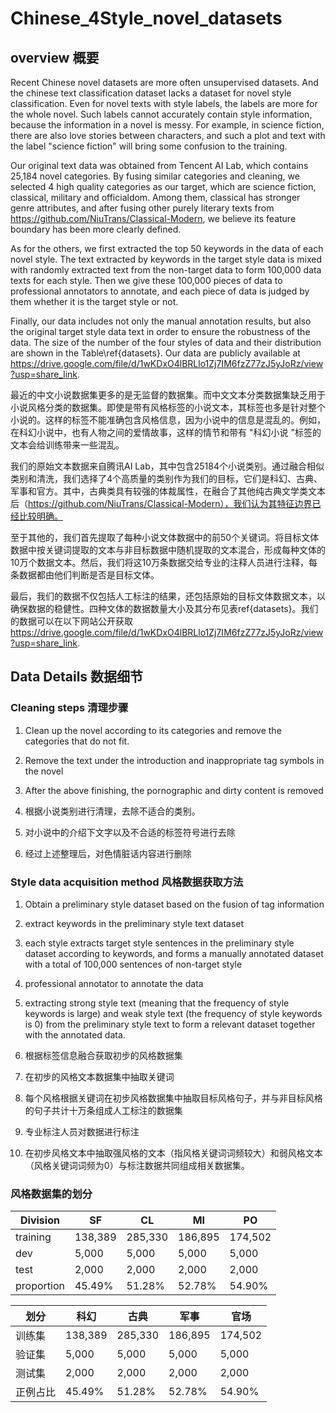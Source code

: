 # Chinese_4Style_novel_datasets
## overview  概要
Recent Chinese novel datasets are more often unsupervised datasets. And the chinese text classification dataset lacks a dataset for novel style classification. 
Even for novel texts with style labels, the labels are more for the whole novel. 
Such labels cannot accurately contain style information, because the information in a novel is messy. 
For example, in science fiction, there are also love stories between characters, and such a plot and text with the label "science fiction" will bring some confusion to the training.

Our original text data was obtained from Tencent AI Lab, which contains 25,184 novel categories. By fusing similar categories and cleaning, we selected 4 high quality categories as our target, which are science fiction, classical, military and officialdom. Among them, classical has stronger genre attributes, and after fusing other purely literary texts  from https://github.com/NiuTrans/Classical-Modern, we believe its feature boundary has been more clearly defined.

As for the others, we first extracted the top 50 keywords in the data of each novel style. The text extracted by keywords in the target style data is mixed with randomly extracted text from the non-target data to form 100,000 data texts for each style. Then we give these 100,000 pieces of data to professional annotators to annotate, and each piece of data is judged by them whether it is the target style or not.

Finally, our data includes not only the manual annotation results, but also the original target style data text in order to ensure the robustness of the data. The size of the number of the four styles of data and their distribution are shown in the Table\ref{datasets}. Our data are publicly available at https://drive.google.com/file/d/1wKDxO4lBRLlo1Zj7IM6fzZ77zJ5yJoRz/view?usp=share_link.


最近的中文小说数据集更多的是无监督的数据集。而中文文本分类数据集缺乏用于小说风格分类的数据集。即使是带有风格标签的小说文本，其标签也多是针对整个小说的。这样的标签不能准确包含风格信息，因为小说中的信息是混乱的。例如，在科幻小说中，也有人物之间的爱情故事，这样的情节和带有 "科幻小说 "标签的文本会给训练带来一些混乱。

我们的原始文本数据来自腾讯AI Lab，其中包含25184个小说类别。通过融合相似类别和清洗，我们选择了4个高质量的类别作为我们的目标，它们是科幻、古典、军事和官方。其中，古典类具有较强的体裁属性，在融合了其他纯古典文学类文本后（https://github.com/NiuTrans/Classical-Modern），我们认为其特征边界已经比较明确。

至于其他的，我们首先提取了每种小说文体数据中的前50个关键词。将目标文体数据中按关键词提取的文本与非目标数据中随机提取的文本混合，形成每种文体的10万个数据文本。然后，我们将这10万条数据交给专业的注释人员进行注释，每条数据都由他们判断是否是目标文体。

最后，我们的数据不仅包括人工标注的结果，还包括原始的目标文体数据文本，以确保数据的稳健性。四种文体的数据数量大小及其分布见表ref{datasets}。我们的数据可以在以下网站公开获取 
https://drive.google.com/file/d/1wKDxO4lBRLlo1Zj7IM6fzZ77zJ5yJoRz/view?usp=share_link.


## Data Details 数据细节

### Cleaning steps 清理步骤
1. Clean up the novel according to its categories and remove the categories that do not fit.
2. Remove the text under the introduction and inappropriate tag symbols in the novel
3. After the above finishing, the pornographic and dirty content is removed

1. 根据小说类别进行清理，去除不适合的类别。
2. 对小说中的介绍下文字以及不合适的标签符号进行去除
3. 经过上述整理后，对色情脏话内容进行删除

### Style data acquisition method 风格数据获取方法

1. Obtain a preliminary style dataset based on the fusion of tag information
2. extract keywords in the preliminary style text dataset
3. each style extracts target style sentences in the preliminary style dataset according to keywords, and forms a manually annotated dataset with a total of 100,000 sentences of non-target style
4. professional annotator to annotate the data
5. extracting strong style text (meaning that the frequency of style keywords is large) and weak style text (the frequency of style keywords is 0) from the preliminary style text to form a relevant dataset together with the annotated data.

1. 根据标签信息融合获取初步的风格数据集
2. 在初步的风格文本数据集中抽取关键词
3. 每个风格根据关键词在初步风格数据集中抽取目标风格句子，并与非目标风格的句子共计十万条组成人工标注的数据集
4. 专业标注人员对数据进行标注
5. 在初步风格文本中抽取强风格的文本（指风格关键词词频较大）和弱风格文本（风格关键词词频为0）与标注数据共同组成相关数据集。

### 风格数据集的划分

| Division | SF | CL | MI | PO |
|  ----  | ----  | ----  | ----  | ----  |
| training  | 138,389 | 285,330 | 186,895 | 174,502 |
| dev  | 5,000 | 5,000 | 5,000 | 5,000 |
| test  | 2,000 | 2,000 | 2,000 | 2,000 |
| proportion  | 45.49% | 51.28% | 52.78% | 54.90% |

| 划分 | 科幻 | 古典 | 军事 | 官场 |
|  ----  | ----  | ----  | ----  | ----  |
| 训练集  | 138,389 | 285,330 | 186,895 | 174,502 |
| 验证集  | 5,000 | 5,000 | 5,000 | 5,000 |
| 测试集  | 2,000 | 2,000 | 2,000 | 2,000 |
| 正例占比  | 45.49% | 51.28% | 52.78% | 54.90% |
